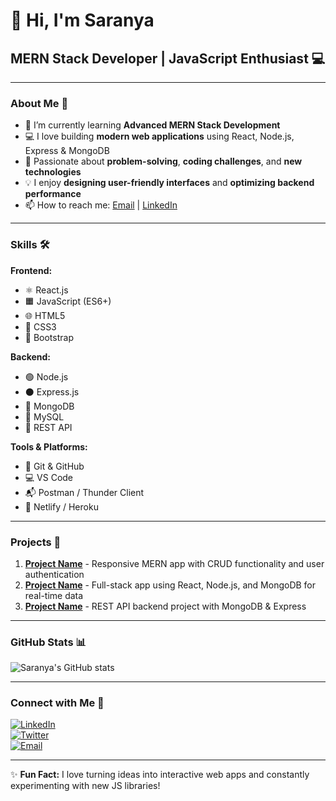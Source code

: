 #  👋 Hi, I'm Saranya  
## MERN Stack Developer | JavaScript Enthusiast 💻  

---

### About Me 🔭
- 🌱 I’m currently learning **Advanced MERN Stack Development**  
- 💻 I love building **modern web applications** using React, Node.js, Express & MongoDB  
- 🎯 Passionate about **problem-solving**, **coding challenges**, and **new technologies**  
- 💡 I enjoy **designing user-friendly interfaces** and **optimizing backend performance**  
- 📫 How to reach me: [Email](mailto:your.email@example.com) | [LinkedIn](https://www.linkedin.com/in/yourprofile)  

---

### Skills 🛠️

**Frontend:**  
- ⚛️ React.js  
- 🟧 JavaScript (ES6+)  
- 🌐 HTML5  
- 🎨 CSS3  
- 💠 Bootstrap  

**Backend:**  
- 🟢 Node.js  
- ⚫ Express.js  
- 🍃 MongoDB  
- 💙 MySQL  
- 🔗 REST API  

**Tools & Platforms:**  
- 🔧 Git & GitHub  
- 💻 VS Code  
- 📬 Postman / Thunder Client  
- 🚀 Netlify / Heroku  

---

### Projects 🚀
1. **[Project Name](Project_Link)** - Responsive MERN app with CRUD functionality and user authentication  
2. **[Project Name](Project_Link)** - Full-stack app using React, Node.js, and MongoDB for real-time data  
3. **[Project Name](Project_Link)** - REST API backend project with MongoDB & Express  

---

### GitHub Stats 📊
![Saranya's GitHub stats](https://github-readme-stats.vercel.app/api?username=yourusername&show_icons=true&theme=radical)  

---

### Connect with Me 🤝
[![LinkedIn](https://img.shields.io/badge/LinkedIn-0A66C2?style=for-the-badge&logo=linkedin&logoColor=white)](https://www.linkedin.com/in/yourprofile)  
[![Twitter](https://img.shields.io/badge/Twitter-1DA1F2?style=for-the-badge&logo=twitter&logoColor=white)](https://twitter.com/yourprofile)  
[![Email](https://img.shields.io/badge/Email-D14836?style=for-the-badge&logo=gmail&logoColor=white)](mailto:your.email@example.com)  

---

✨ **Fun Fact:** I love turning ideas into interactive web apps and constantly experimenting with new JS libraries!  
